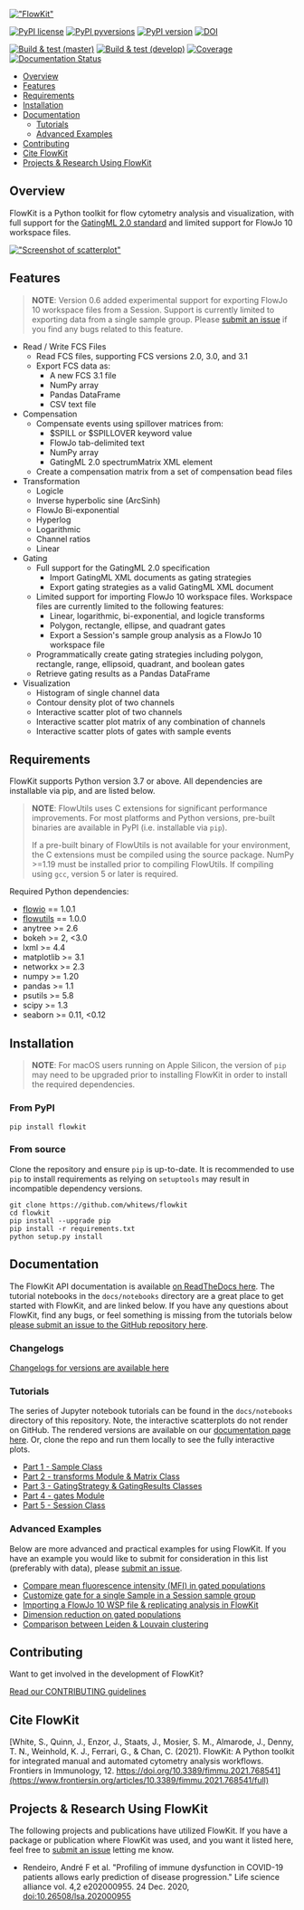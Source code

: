 [!["FlowKit"](https://raw.githubusercontent.com/whitews/FlowKit/master/docs/_static/flowkit.png)](https://github.com/whitews/flowkit)

[![PyPI license](https://img.shields.io/pypi/l/flowkit.svg?colorB=dodgerblue)](https://pypi.python.org/pypi/flowkit/)
[![PyPI pyversions](https://img.shields.io/pypi/pyversions/flowkit.svg)](https://pypi.python.org/pypi/flowkit/)
[![PyPI version](https://img.shields.io/pypi/v/flowkit.svg?colorB=blue)](https://pypi.python.org/pypi/flowkit/)
[![DOI](https://zenodo.org/badge/138655889.svg)](https://zenodo.org/badge/latestdoi/138655889)


[![Build & test (master)](https://github.com/whitews/FlowKit/actions/workflows/tests_master.yml/badge.svg)](https://github.com/whitews/FlowKit/actions/workflows/tests_master.yml)
[![Build & test (develop)](https://github.com/whitews/FlowKit/actions/workflows/tests_develop.yml/badge.svg)](https://github.com/whitews/FlowKit/actions/workflows/tests_develop.yml)
[![Coverage](https://codecov.io/gh/whitews/FlowKit/branch/develop/graph/badge.svg)](https://codecov.io/gh/whitews/flowkit)
[![Documentation Status](https://readthedocs.org/projects/flowkit/badge/?version=latest)](https://flowkit.readthedocs.io/en/latest/?badge=latest)

* [Overview](#overview)
* [Features](#features)
* [Requirements](#requirements)
* [Installation](#installation)
* [Documentation](#documentation)
  * [Tutorials](#tutorials)
  * [Advanced Examples](#advanced-examples)
* [Contributing](#contributing)
* [Cite FlowKit](#cite-flowkit)
* [Projects & Research Using FlowKit](#projects--research-using-flowkit)

## Overview

FlowKit is a Python toolkit for flow cytometry analysis and visualization, with full support for the [GatingML 2.0 standard](http://flowcyt.sourceforge.net/gating/latest.pdf) and limited support for FlowJo 10 workspace files.

[!["Screenshot of scatterplot"](https://raw.githubusercontent.com/whitews/FlowKit/master/docs/_static/fk_scatterplot.png)]()

## Features

> **NOTE**: Version 0.6 added experimental support for exporting FlowJo 10 workspace files from a Session. Support is currently limited to exporting data from a single sample group. Please [submit an issue](https://github.com/whitews/FlowKit/issues/new/choose) if you find any bugs related to this feature.

* Read / Write FCS Files
  * Read FCS files, supporting FCS versions 2.0, 3.0, and 3.1
  * Export FCS data as:
    * A new FCS 3.1 file
    * NumPy array
    * Pandas DataFrame
    * CSV text file
* Compensation
  * Compensate events using spillover matrices from:
    * $SPILL or $SPILLOVER keyword value
    * FlowJo tab-delimited text
    * NumPy array
    * GatingML 2.0 spectrumMatrix XML element
  * Create a compensation matrix from a set of compensation bead files
* Transformation
  * Logicle
  * Inverse hyperbolic sine (ArcSinh)
  * FlowJo Bi-exponential
  * Hyperlog
  * Logarithmic
  * Channel ratios
  * Linear
* Gating
  * Full support for the GatingML 2.0 specification
    * Import GatingML XML documents as gating strategies
    * Export gating strategies as a valid GatingML XML document
  * Limited support for importing FlowJo 10 workspace files. Workspace files are currently limited to the following features:
    * Linear, logarithmic, bi-exponential, and logicle transforms
    * Polygon, rectangle, ellipse, and quadrant gates
    * Export a Session's sample group analysis as a FlowJo 10 workspace file
  * Programmatically create gating strategies including polygon, rectangle, range, ellipsoid, quadrant, and boolean gates
  * Retrieve gating results as a Pandas DataFrame 
* Visualization
  * Histogram of single channel data
  * Contour density plot of two channels
  * Interactive scatter plot of two channels
  * Interactive scatter plot matrix of any combination of channels
  * Interactive scatter plots of gates with sample events

## Requirements

FlowKit supports Python version 3.7 or above. All dependencies are installable 
via pip, and are listed below.

> **NOTE**: FlowUtils uses C extensions for significant performance improvements. For most platforms and Python versions, pre-built binaries are available in PyPI (i.e. installable via `pip`). 
>
> If a pre-built binary of FlowUtils is not available for your environment, the C extensions must be compiled using the source package. NumPy >=1.19 must be installed prior to compiling FlowUtils. If compiling using `gcc`, version 5 or later is required.

Required Python dependencies:

* [flowio](https://github.com/whitews/flowio) == 1.0.1
* [flowutils](https://github.com/whitews/flowutils) == 1.0.0
* anytree >= 2.6
* bokeh >= 2, <3.0
* lxml >= 4.4
* matplotlib >= 3.1
* networkx >= 2.3
* numpy >= 1.20
* pandas >= 1.1
* psutils >= 5.8
* scipy >= 1.3
* seaborn >= 0.11, <0.12

## Installation

> **NOTE**: For macOS users running on Apple Silicon, the version of `pip` may need to be upgraded prior to installing FlowKit in order to install the required dependencies.

### From PyPI

```
pip install flowkit
```

### From source

Clone the repository and ensure `pip` is up-to-date. It is recommended to use `pip` to install requirements as relying on `setuptools` may result in incompatible dependency versions.

```
git clone https://github.com/whitews/flowkit
cd flowkit
pip install --upgrade pip
pip install -r requirements.txt
python setup.py install
```

## Documentation

The FlowKit API documentation is available [on ReadTheDocs here](https://flowkit.readthedocs.io/en/latest/?badge=latest). The tutorial notebooks in the `docs/notebooks` directory are a great place to get started with FlowKit, and are linked below.
If you have any questions about FlowKit, find any bugs, or feel something is missing from the tutorials below [please submit an issue to the GitHub repository here](https://github.com/whitews/FlowKit/issues/new/).

### Changelogs

[Changelogs for versions are available here](https://github.com/whitews/FlowKit/releases)

### Tutorials

The series of Jupyter notebook tutorials can be found in the `docs/notebooks` directory of this repository. Note, the interactive scatterplots do not render on GitHub. The rendered versions are available on our [documentation page here](https://flowkit.readthedocs.io/en/latest/?badge=latest). Or, clone the repo and run them locally to see the fully interactive plots.

* [Part 1 - Sample Class](https://github.com/whitews/FlowKit/blob/master/docs/notebooks/flowkit-tutorial-part01-sample-class.ipynb)
* [Part 2 - transforms Module & Matrix Class](https://github.com/whitews/FlowKit/blob/master/docs/notebooks/flowkit-tutorial-part02-transforms-module-matrix-class.ipynb)
* [Part 3 - GatingStrategy & GatingResults Classes](https://github.com/whitews/FlowKit/blob/master/docs/notebooks/flowkit-tutorial-part03-gating-strategy-and-gating-results-classes.ipynb)
* [Part 4 - gates Module](https://github.com/whitews/FlowKit/blob/master/docs/notebooks/flowkit-tutorial-part04-gates-module.ipynb)
* [Part 5 - Session Class](https://github.com/whitews/FlowKit/blob/master/docs/notebooks/flowkit-tutorial-part05-session-class.ipynb)

### Advanced Examples

Below are more advanced and practical examples for using FlowKit. If you have an example you would like to submit for consideration in this list (preferably with data), please [submit an issue](https://github.com/whitews/FlowKit/issues/new/).

* [Compare mean fluorescence intensity (MFI) in gated populations](https://github.com/whitews/FlowKit/blob/master/docs/notebooks/advanced/flowkit-session-compare-mfi-of-gated-events.ipynb)
* [Customize gate for a single Sample in a Session sample group](https://github.com/whitews/FlowKit/blob/master/docs/notebooks/advanced/flowkit-session-create-custom-sample-gate.ipynb)
* [Importing a FlowJo 10 WSP file & replicating analysis in FlowKit](https://github.com/whitews/FlowKit/blob/master/docs/notebooks/advanced/flowkit-session-replicate-flowjo-wsp.ipynb)
* [Dimension reduction on gated populations](https://github.com/whitews/FlowKit/blob/master/docs/notebooks/advanced/dimension_reduction_on_gated_populations.ipynb)
* [Comparison between Leiden & Louvain clustering](https://github.com/whitews/FlowKit/blob/master/docs/notebooks/advanced/clustering_comparison_leiden_vs_louvain.ipynb)

## Contributing

Want to get involved in the development of FlowKit? 

[Read our CONTRIBUTING guidelines](https://github.com/whitews/FlowKit/blob/master/CONTRIBUTING.md)

## Cite FlowKit

[White, S., Quinn, J., Enzor, J., Staats, J., Mosier, S. M., Almarode, J., Denny, T. N., Weinhold, K. J., Ferrari, G., & Chan, C. (2021). FlowKit: A Python toolkit for integrated manual and automated cytometry analysis workflows. Frontiers in Immunology, 12. https://doi.org/10.3389/fimmu.2021.768541](https://www.frontiersin.org/articles/10.3389/fimmu.2021.768541/full)

## Projects & Research Using FlowKit 

The following projects and publications have utilized FlowKit. If you have a package or publication where FlowKit was used, and you want it listed here, feel free to [submit an issue](https://github.com/whitews/FlowKit/issues/new/) letting me know.

* Rendeiro, André F et al. "Profiling of immune dysfunction in COVID-19 patients allows early prediction of disease progression." Life science alliance vol. 4,2 e202000955. 24 Dec. 2020, [doi:10.26508/lsa.202000955](https://www.life-science-alliance.org/content/4/2/e202000955.full)
